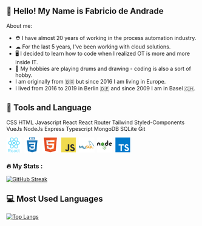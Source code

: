 ## 👋 Hello! My Name is Fabricio de Andrade

About me:
- ⛑ I have almost 20 years of working in the process automation industry.
- ☁ For the last 5 years, I've been working with cloud solutions.
- 🖥 I decided to learn how to code when I realized OT is more and more inside IT.
- 📕 My hobbies are playing drums and drawing - coding is also a sort of hobby.
- I am originally from 🇧🇷 but since 2016 I am living in Europe.
- I lived from 2016 to 2019 in Berlin 🇩🇪 and since 2009 I am in Basel 🇨🇭.

## 🧰 Tools and Language
CSS HTML Javascript React React Router Tailwind Styled-Components VueJs NodeJs Express Typescript MongoDB SQLite Git
<div>
  <img src="https://github.com/devicons/devicon/blob/master/icons/react/react-original-wordmark.svg" title="React" alt="React" width="40" height="40"/>&nbsp;
  <img src="https://github.com/devicons/devicon/blob/master/icons/css3/css3-plain-wordmark.svg"  title="CSS3" alt="CSS" width="40" height="40"/>&nbsp;
  <img src="https://github.com/devicons/devicon/blob/master/icons/html5/html5-original.svg" title="HTML5" alt="HTML" width="40" height="40"/>&nbsp;
  <img src="https://github.com/devicons/devicon/blob/master/icons/javascript/javascript-original.svg" title="JavaScript" alt="JavaScript" width="40" height="40"/>&nbsp;
  <img src="https://github.com/devicons/devicon/blob/master/icons/mysql/mysql-original-wordmark.svg" title="MySQL"  alt="MySQL" width="40" height="40"/>&nbsp;
  <img src="https://github.com/devicons/devicon/blob/master/icons/nodejs/nodejs-original-wordmark.svg" title="NodeJS" alt="NodeJS" width="40" height="40"/>&nbsp;
  <img src="https://github.com/devicons/devicon/blob/master/icons/typescript/typescript-original.svg" title="NodeJS" alt="NodeJS" width="40" height="40"/>&nbsp;
</div>

### :fire: My Stats :

<a href="https://git.io/streak-stats"><img src="https://github-readme-streak-stats.herokuapp.com?user=fabandrade88&theme=dark" alt="GitHub Streak" /></a>

## 💻 Most Used Languages

[![Top Langs](https://github-readme-stats.vercel.app/api/top-langs/?username=fabandrade88&layout=compact&theme=vision-friendly-dark)](https://github.com/anuraghazra/github-readme-stats)

